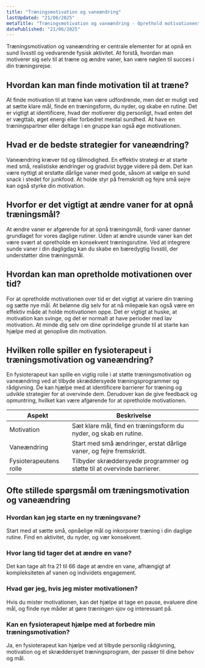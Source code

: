 ```yaml
---
title: "Træningsmotivation og vaneændring"
lastUpdated: "21/06/2025"
metaTitle: "Træningsmotivation og vaneændring - Oprethold motivationen"
datePublished: "21/06/2025"
---
```


Træningsmotivation og vaneændring er centrale elementer for at opnå en sund livsstil og vedvarende fysisk aktivitet. At forstå, hvordan man motiverer sig selv til at træne og ændre vaner, kan være nøglen til succes i din træningsrejse.

## Hvordan kan man finde motivation til at træne?

At finde motivation til at træne kan være udfordrende, men det er muligt ved at sætte klare mål, finde en træningsform, du nyder, og skabe en rutine. Det er vigtigt at identificere, hvad der motiverer dig personligt, hvad enten det er vægttab, øget energi eller forbedret mental sundhed. At have en træningspartner eller deltage i en gruppe kan også øge motivationen.

## Hvad er de bedste strategier for vaneændring?

Vaneændring kræver tid og tålmodighed. En effektiv strategi er at starte med små, realistiske ændringer og gradvist bygge videre på dem. Det kan være nyttigt at erstatte dårlige vaner med gode, såsom at vælge en sund snack i stedet for junkfood. At holde styr på fremskridt og fejre små sejre kan også styrke din motivation.

## Hvorfor er det vigtigt at ændre vaner for at opnå træningsmål?

At ændre vaner er afgørende for at opnå træningsmål, fordi vaner danner grundlaget for vores daglige rutiner. Uden at ændre usunde vaner kan det være svært at opretholde en konsekvent træningsrutine. Ved at integrere sunde vaner i din dagligdag kan du skabe en bæredygtig livsstil, der understøtter dine træningsmål.

## Hvordan kan man opretholde motivationen over tid?

For at opretholde motivationen over tid er det vigtigt at variere din træning og sætte nye mål. At belønne dig selv for at nå milepæle kan også være en effektiv måde at holde motivationen oppe. Det er vigtigt at huske, at motivation kan svinge, og det er normalt at have perioder med lav motivation. At minde dig selv om dine oprindelige grunde til at starte kan hjælpe med at genoplive din motivation.

## Hvilken rolle spiller en fysioterapeut i træningsmotivation og vaneændring?

En fysioterapeut kan spille en vigtig rolle i at støtte træningsmotivation og vaneændring ved at tilbyde skræddersyede træningsprogrammer og rådgivning. De kan hjælpe med at identificere barrierer for træning og udvikle strategier for at overvinde dem. Derudover kan de give feedback og opmuntring, hvilket kan være afgørende for at opretholde motivationen.

| **Aspekt** | **Beskrivelse** |
|------------|-----------------|
| Motivation | Sæt klare mål, find en træningsform du nyder, og skab en rutine. |
| Vaneændring | Start med små ændringer, erstat dårlige vaner, og fejre fremskridt. |
| Fysioterapeutens rolle | Tilbyder skræddersyede programmer og støtte til at overvinde barrierer. |

## Ofte stillede spørgsmål om træningsmotivation og vaneændring

### Hvordan kan jeg starte en ny træningsvane?

Start med at sætte små, opnåelige mål og inkorporer træning i din daglige rutine. Find en aktivitet, du nyder, og vær konsekvent.

### Hvor lang tid tager det at ændre en vane?

Det kan tage alt fra 21 til 66 dage at ændre en vane, afhængigt af kompleksiteten af vanen og individets engagement.

### Hvad gør jeg, hvis jeg mister motivationen?

Hvis du mister motivationen, kan det hjælpe at tage en pause, evaluere dine mål, og finde nye måder at gøre træningen sjov og interessant på.

### Kan en fysioterapeut hjælpe med at forbedre min træningsmotivation?

Ja, en fysioterapeut kan hjælpe ved at tilbyde personlig rådgivning, motivation og et skræddersyet træningsprogram, der passer til dine behov og mål.